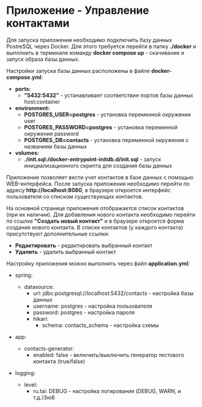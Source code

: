 # Приложение - Управление контактами


Для запуска приложения необходимо подключить базу данных PostreSQL через Docker.
Для этого требуется перейти в папку __./docker__ и выпллнить в терминале команду __docker compose up__ - скачивание
и запуск образа базы данных.

Настройки запуска базы данных расположены в файле __docker-compose.yml__:

* __ports:__
  - __"5432:5432"__ - устанавливает соответствие портов базы данных host:container
* __environment:__
  - __POSTGRES_USER=postgres__ - установка переменной окружения user
  - __POSTGRES_PASSWORD=postgres__ - установка переменной окружения password
  - __POSTGRES_DB=contacts__ - установка переменной окружения с названием базы данных
* __volumes:__
  - __./init.sql:/docker-entrypoint-initdb.d/init.sql__ - запуск инициализационного скрипта для создания базы данных

Приложение позволяет вести учет контактов в базе данных с помощью WEB-интерфейса. После запуска приложения необходимо
перейти по адресу __http://localhost:8080__, в браузере откроется интерфейс пользователя со списком существующих контактов.

На основной странице приложения отображается список контактов (при их наличии). Для добавления нового контакта
необходимо перейти по ссылке __"Создать новый контакт"__ и в браузере откроется форма создания нового контакта.
В списке контактов (у каждого контакта) присутствуют дополнительные ссылки:
* __Редактировать__ - редактировать выбранный контакт
* __Удалить__ - удалить выбранный контакт

Настройку приложения можно выполнить через файл __application.yml__:

* spring:
  - datasource:
    - url: jdbc:postgresql://localhost:5432/contacts - настройка базы данных
    - username: postgres - настройка пользователя
    - password: postgres - настройка пароля
    - hikari:
      - schema: contacts_schema - настройка схемы

* app:
  - contacts-generator:
    - enabled: false - включить/выключить генератор тестового контакта (true/false)

* logging:
  - level:
    - ru.tai: DEBUG - настройка логирования (DEBUG, WARN, и т.д.)3ю8